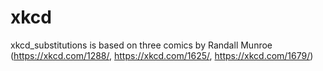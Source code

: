 # xkcd

xkcd_substitutions is based on three comics by Randall Munroe (https://xkcd.com/1288/, https://xkcd.com/1625/, https://xkcd.com/1679/)
